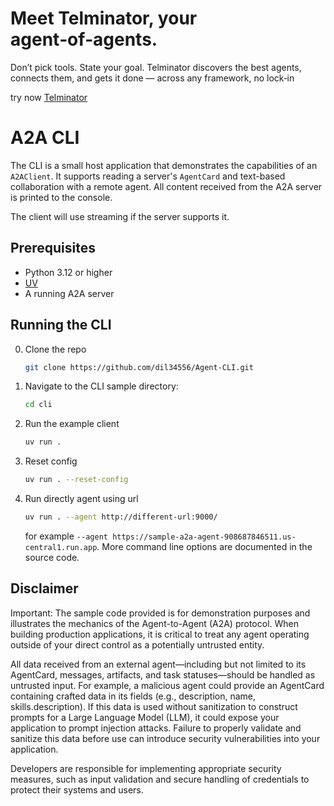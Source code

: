 # Meet Telminator, your agent‑of‑agents.

Don’t pick tools. State your goal. Telminator discovers the best agents, connects them, and gets it done — across any framework, no lock‑in

try now [Telminator](https://app.telminator.com) 

# A2A CLI

The CLI is a small host application that demonstrates the capabilities of an `A2AClient`. It supports reading a server's `AgentCard` and text-based collaboration with a remote agent. All content received from the A2A server is printed to the console.

The client will use streaming if the server supports it.

## Prerequisites

- Python 3.12 or higher
- [UV](https://docs.astral.sh/uv/)
- A running A2A server

## Running the CLI

0. Clone the repo 
    ```bash
    git clone https://github.com/dil34556/Agent-CLI.git
    ```

1. Navigate to the CLI sample directory:

    ```bash
    cd cli
    ```

2. Run the example client

    ```sh
    uv run .
    ```
   
3. Reset config

    ```sh
    uv run . --reset-config
    ```

4. Run directly agent using url 
   ```sh
   uv run . --agent http://different-url:9000/
   ```

   for example `--agent https://sample-a2a-agent-908687846511.us-central1.run.app`. More command line options are documented in the source code.
   
## Disclaimer

Important: The sample code provided is for demonstration purposes and illustrates the mechanics of the Agent-to-Agent (A2A) protocol. When building production applications, it is critical to treat any agent operating outside of your direct control as a potentially untrusted entity.

All data received from an external agent—including but not limited to its AgentCard, messages, artifacts, and task statuses—should be handled as untrusted input. For example, a malicious agent could provide an AgentCard containing crafted data in its fields (e.g., description, name, skills.description). If this data is used without sanitization to construct prompts for a Large Language Model (LLM), it could expose your application to prompt injection attacks.  Failure to properly validate and sanitize this data before use can introduce security vulnerabilities into your application.

Developers are responsible for implementing appropriate security measures, such as input validation and secure handling of credentials to protect their systems and users.

